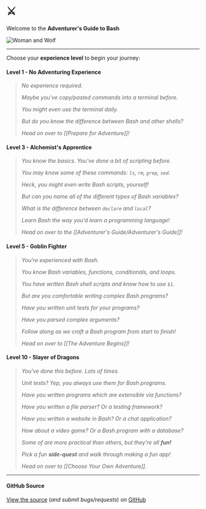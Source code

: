 # ⚔️

Welcome to the **Adventurer's Guide to Bash**

![Woman and Wolf](AdventurersGuideToBash.jpg)

---

Choose your **experience level** to begin your journey:

#### Level 1 - No Adventuring Experience

> _No experience required._
> 
> _Maybe you've copy/pasted commands into a terminal before._
> 
> _You might even use the terminal daily._
> 
> _But do you know the difference between Bash and other shells?_
> 
> _Head on over to [[Prepare for Adventure]]!_

#### Level 3 - Alchemist's Apprentice

> _You know the basics. You've done a bit of scripting before._
> 
> _You may know some of these commands: `ls`, `rm`, `grep`, `sed`._
> 
> _Heck, you might even write Bash scripts, yourself!_
> 
> _But can you name all of the different types of Bash variables?_
> 
> _What is the difference between `declare` and `local`?_
> 
> _Learn Bash the way you'd learn a programming language!_
> 
> _Head on over to the [[Adventurer's Guide/Adventurer's Guide]]!_

#### Level 5 - Goblin Fighter

> _You're experienced with Bash._
> 
> _You know Bash variables, functions, conditionals, and loops._
> 
> _You have written Bash shell scripts and know how to use `$1`._
> 
> _But are you comfortable writing complex Bash programs?_
> 
> _Have you written unit tests for your programs?_
>
> _Have you parsed complex arguments?_
>
> _Follow along as we craft a Bash program from start to finish!_
> 
> _Head on over to [[The Adventure Begins]]!_

#### Level 10 - Slayer of Dragons

> _You've done this before. Lots of times._
> 
> _Unit tests? Yep, you always use them for Bash programs._
> 
> _Have you written programs which are extensible via functions?_
> 
> _Have you written a file parser? Or a testing framework?_
> 
> _Have you written a website in Bash? Or a chat application?_
>
> _How about a video game? Or a Bash program with a database?_
> 
> _Some of are more practical than others, but they're all **fun!**_
> 
> _Pick a fun **side-quest** and walk through making a fun app!_
> 
> _Head on over to [[Choose Your Own Adventure]]._

---

#### GitHub Source

[View the source][GitHub] (_and submit bugs/requests_) on [GitHub][]

[GitHub]: https://github.com/beccasaurus/adventurers-guide-to-bash/